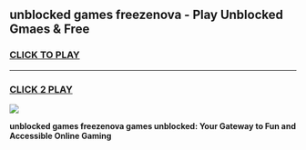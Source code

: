 
## unblocked games freezenova - Play Unblocked Gmaes & Free
<h3>
<a href="https://premium.freeplayer.one?title=unblocked_games_freezenova&ref=20F">CLICK TO PLAY</a></h3>
<hr>

<h3>
<a href="https://premium.freeplayer.one?title=unblocked_games_freezenova&ref=20F">CLICK 2 PLAY</a>
  
</h3>

<a href="https://premium.freeplayer.one?title=unblocked_games_freezenova&ref=20F/"><img src="https://clearcache.store/games.png"></a>


**unblocked games freezenova games unblocked: Your Gateway to Fun and Accessible Online Gaming**
